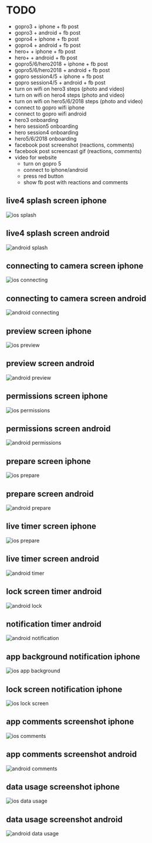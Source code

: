 # TODO
- gopro3 + iphone + fb post
- gopro3 + android + fb post
- gopro4 + iphone + fb post
- gopro4 + android + fb post
- hero+ + iphone + fb post
- hero+ + android + fb post
- gopro5/6/hero2018 + iphone + fb post
- gopro5/6/hero2018 + android + fb post
- gopro session4/5 + iphone + fb post
- gopro session4/5 + android + fb post
- turn on wifi on hero3 steps (photo and video)
- turn on wifi on hero4 steps (photo and video)
- turn on wifi on hero5/6/2018 steps (photo and video)
- connect to gopro wifi iphone
- connect to gopro wifi android
- hero3 onboarding
- hero session5 onboarding
- hero session4 onboarding
- hero5/6/2018 onboarding
- facebook post screenshot (reactions, comments)
- facebook post screencast gif (reactions, comments)
- video for website
  - turn on gopro 5
  - connect to iphone/android
  - press red button
  - show fb post with reactions and comments
  
  
## live4 splash screen iphone 
![ios splash](/assets/ios_splash_framed.jpg)
  
## live4 splash screen android 
![android splash](/assets/android_splash_framed.jpg)

## connecting to camera screen iphone 
![ios connecting](/assets/ios_connecting_framed.jpg)

## connecting to camera screen android 
![android connecting](/assets/android_connecting_framed.jpg)

## preview screen iphone 
![ios preview](/assets/ios_preview_framed.jpg)

## preview screen android 
![android preview](/assets/android_preview_framed.jpg)

## permissions screen iphone 
![ios permissions](/assets/ios_pick_permission_framed.jpg)

## permissions screen android 
![android permissions](/assets/android_pick_permission_framed.jpg)

## prepare screen iphone 
![ios prepare](/assets/ios_prepare_streaming_framed.jpg)

## prepare screen android 
![android prepare](/assets/android_prepare_streaming_framed.jpg)

## live timer screen iphone 
![ios prepare](/assets/ios_live_counter_framed.jpg)

## live timer screen android 
![android timer](/assets/android_live_counter_framed.jpg)

## lock screen timer android 
![android lock](/assets/android_lock_screen1_framed.jpg)

## notification timer android 
![android notification](/assets/android_notification_framed.jpg)

## app background notification iphone 
![ios app background](/assets/ios_background_notification_framed.jpg)

## lock screen notification iphone 
![ios lock screen](/assets/ios_lock_screen1_framed.jpg)

## app comments screenshot iphone 
![ios comments](/assets/ios_comments_framed.jpg)

## app comments screenshot android 
![android comments](/assets/android_comments_framed.jpg) 

## data usage screenshot iphone
![ios data usage](/assets/ios_data_upload_framed.jpg)

## data usage screenshot android 
![android data usage](/assets/android_data_upload_framed.jpg)
